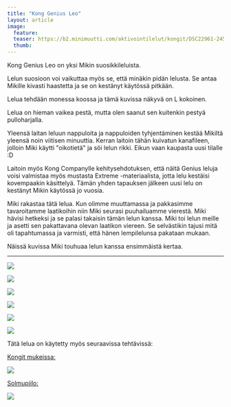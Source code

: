 ```yaml
---
title: "Kong Genius Leo"
layout: article
image:
  feature:
  teaser: https://b2.minimuutti.com/aktivointilelut/kongit/DSC22961-245px.jpg
  thumb:
---
```


Kong Genius Leo on yksi Mikin suosikkileluista.

Lelun suosioon voi vaikuttaa myös se, että minäkin pidän lelusta. Se antaa Mikille kivasti haastetta ja se on kestänyt käytössä pitkään.

Lelua tehdään monessa koossa ja tämä kuvissa näkyvä on L kokoinen.

Lelua on hieman vaikea pestä, mutta olen saanut sen kuitenkin pestyä pulloharjalla.

Yleensä laitan leluun nappuloita ja nappuloiden tyhjentäminen kestää Mikiltä yleensä noin viitisen minuuttia.  Kerran laitoin tähän kuivatun kanafileen, jolloin Miki käytti "oikotietä" ja söi lelun rikki. Eikun vaan kaupasta uusi tilalle :D

Laitoin myös Kong Companylle kehitysehdotuksen, että näitä Genius leluja voisi valmistaa myös mustasta Extreme -materiaalista, jotta lelu kestäisi kovempaakin käsittelyä. Tämän yhden tapauksen jälkeen uusi lelu on kestänyt Mikin käytössä jo vuosia.

Miki rakastaa tätä lelua. Kun olimme muuttamassa ja pakkasimme tavaroitamme laatikoihin niin Miki seurasi puuhailuamme vierestä. Miki hävisi hetkeksi ja se palasi takaisin tämän lelun kanssa. Miki toi lelun meille ja asetti sen pakattavana olevan laatikon viereen. Se selvästikin tajusi mitä oli tapahtumassa ja varmisti, että hänen lempilelunsa pakataan mukaan.

Näissä kuvissa Miki touhuaa lelun kanssa ensimmäistä kertaa.

---

![](https://b2.minimuutti.com/aktivointilelut/kongit/DSC22957-800px.jpg)

![](https://b2.minimuutti.com/aktivointilelut/kongit/DSC22961-800px.jpg)

![](https://b2.minimuutti.com/aktivointilelut/kongit/DSC22980-800px.jpg)

![](https://b2.minimuutti.com/aktivointilelut/kongit/DSC23031-800px.jpg)

![](https://b2.minimuutti.com/aktivointilelut/kongit/DSC23034-800px.jpg)

![](https://b2.minimuutti.com/aktivointilelut/kongit/DSC23081-800px.jpg)

Tätä lelua on käytetty myös seuraavissa tehtävissä:

[Kongit mukeissa:](/aktivointi/kongit-mukeissa/)

[![](https://b2.minimuutti.com/aktivointi/kongit-mukeissa/DSC47968-800px.jpg)](/aktivointi/kongit-mukeissa/)

[Solmupiilo:](/aktivointi/solmupiilo/)

[![](https://b2.minimuutti.com/aktivointi/solmupiilo/DS02879-800px.jpg)](/aktivointi/solmupiilo/)
